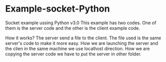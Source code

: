 # Example-socket-Python
Socket example ussing Python v3.0
This example has two codes. One of them is the server code and the other is the client example code.

How it works?  The server send a file to the client. The file used is the same server's code to make it more easy. How we are launching the server and the clien in the same machine we use localhost direction. How we are copying the server code we have to put the server in other folder.
